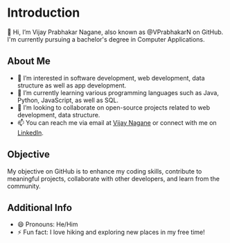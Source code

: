 # Introduction

👋 Hi, I’m Vijay Prabhakar Nagane, also known as @VPrabhakarN on GitHub. I'm currently pursuing a bachelor's degree in Computer Applications.

## About Me
- 👀 I’m interested in software development, web development, data structure as well as app development.
- 🌱 I’m currently learning various programming languages such as Java, Python, JavaScript, as well as SQL.
- 💞️ I’m looking to collaborate on open-source projects related to web development, data structure.
- 📫 You can reach me via email at [Vijay Nagane](mailto:vijaynagane19@gmail.com) or connect with me on [LinkedIn](https://www.linkedin.com/in/vijay-nagane-8966641b2?utm_source=share&utm_campaign=share_via&utm_content=profile&utm_medium=android_app).

## Objective
My objective on GitHub is to enhance my coding skills, contribute to meaningful projects, collaborate with other developers, and learn from the community.

## Additional Info
- 😄 Pronouns: He/Him
- ⚡ Fun fact: I love hiking and exploring new places in my free time!
